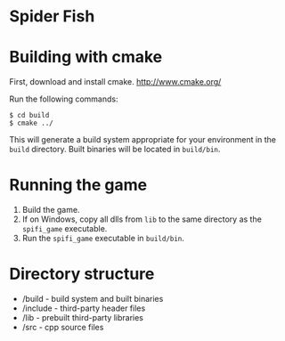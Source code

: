 Spider Fish
===========

Building with cmake
=======

First, download and install cmake.
    http://www.cmake.org/

Run the following commands:

    $ cd build
    $ cmake ../

This will generate a build system appropriate for your environment in the
`build` directory. Built binaries will be located in `build/bin`.

Running the game
=======

1. Build the game.
1. If on Windows, copy all dlls from `lib` to the same directory as the
   `spifi_game` executable. 
1. Run the `spifi_game` executable in `build/bin`.

Directory structure
=======

* /build - build system and built binaries
* /include - third-party header files
* /lib - prebuilt third-party libraries
* /src - cpp source files